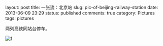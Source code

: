 layout: post
title: 一张流：北京站
slug: pic-of-beijing-railway-station
date: 2013-06-09 23:29
status: published
comments: true
category: Pictures
tags: pictures

两列高铁同站台停车。

![1](https://lh4.googleusercontent.com/-CgbGkgBvBBE/UbrEavW_V8I/AAAAAAAAMTY/hAiHDPHX7S0/s640/BBE22D99-EFD7-4100-A043-8BE877AFFA91.JPG)
